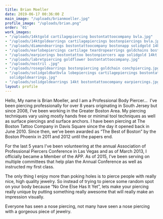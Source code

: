 ```yaml
---
title: Brian Moeller
date: 2019-06-17 00:36:00 Z
main_image: "/uploads/brianmoeller.jpg"
profile_image: "/uploads/brian.png"
order: '01'
work_images:
- "/uploads/14ktgold cartilagepiercing bostontattoocompany bvla.jpg"
- "/uploads/14ktgoldearrings cartilagepiercings bostonpiercings bvla.jpg"
- "/uploads/diamondearrings bostontattoocompany bostonapp solidgold 14kt.jpg"
- "/uploads/earlobepiercings cartilage teardropearrings goldchains bostontattoo.jpg"
- "/uploads/earpierings bostontattoo bostonpiercers app solidgold 14kt.jpg"
- "/uploads/labretpiercing goldflower bostontattoocompany.jpg"
- "/uploads/nostril .jpg"
- "/uploads/rosegoldearrings bostonpiercing goldchain conchpiercing.jpg"
- "/uploads/solidgoldbatbvla lobepiercings cartilagepiercings bostontattoocompany
  solidgoldearrings.jpg"
- "/uploads/solidgoldearrings 14kt bostontattoocompany earpiercings.jpg"
layout: profile
---
```


Hello, My name is Brian Moeller, and I am a Professional Body Piercer…
​
I’ve been piercing professionally for over 8 years originating in South Jersey but since 2008, I’ve been working in the Greater Boston Area. My piercing techniques vary using mostly hands free or minimal tool techniques as well as surface piercings and surface anchors. I have been piercing at The Boston Tattoo Company in Davis Square since the day it opened back in June 2010. Since then, we’ve been awarded as “The Best of Boston” by the Boston Phoenix in 2011 and 2012 until the papers end.

For the last 5 years I’ve been volunteering at the annual Association of Professional Piercers Conference in Las Vegas and as of March 2013, I officially became a Member of the APP. As of 2015, I’ve been serving on multiple committees that help plan the Annual Conference as well as instructed my first class.

The only thing I enjoy more than poking holes is to pierce people with really nice, high quality jewelry. So instead of trying to pierce some random spot on your body because “No One Else Has It Yet”, lets make your piercing really unique by putting something really awesome that will really make an impression visually.

Everyone has seen a nose piercing, not many have seen a nose piercing with a gorgeous piece of jewelry.